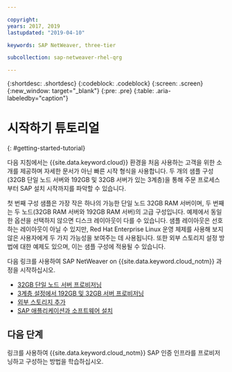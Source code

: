 ```yaml
---

copyright:
years: 2017, 2019
lastupdated: "2019-04-10"

keywords: SAP NetWeaver, three-tier

subcollection: sap-netweaver-rhel-qrg

---
```


{:shortdesc: .shortdesc}
{:codeblock: .codeblock}
{:screen: .screen}
{:new_window: target="_blank"}
{:pre: .pre}
{:table: .aria-labeledby="caption"}

# 시작하기 튜토리얼
{: #getting-started-tutorial}

다음 지침에서는 {{site.data.keyword.cloud}} 환경을 처음 사용하는 고객을 위한 소개를 제공하며 자세한 문서가 아닌 빠른 시작 형식을 사용합니다. 두 개의 샘플 구성(32GB 단일 노드 서버와 192GB 및 32GB 서버가 있는 3계층)을 통해 주문 프로세스부터 SAP 설치 시작까지를 파악할 수 있습니다.

첫 번째 구성 샘플은 가장 작은 하나의 가능한 단일 노드 32GB RAM 서버이며, 두 번째는 두 노드(32GB RAM 서버와 192GB RAM 서버)의 고급 구성입니다. 예제에서 동일한 옵션을 선택하지 않으면 디스크 레이아웃이 다를 수 있습니다. 샘플 레이아웃은 선호하는 레이아웃이 아닐 수 있지만, Red Hat Enterprise Linux 운영 체제를 사용해 보지 않은 사용자에게 두 가지 가능성을 보여주는 데 사용됩니다. 또한 외부 스토리지 설정 방법에 대한 예제도 있으며, 이는 샘플 구성에 적용될 수 있습니다.

다음 링크를 사용하여 SAP NetWeaver on {{site.data.keyword.cloud_notm}} 과정을 시작하십시오.

  * [32GB 단일 노드 서버 프로비저닝](/docs/infrastructure/sap-netweaver-rhel-qrg?topic=sap-netweaver-rhel-qrg-provisioning-a-32-gb-single-node-server#install_32GB)
  * [3계층 설정에서 192GB 및 32GB 서버 프로비저닝](/docs/infrastructure/sap-netweaver-rhel-qrg?topic=sap-netweaver-rhel-qrg-install-256GB#install-256GB)
  * [외부 스토리지 추가](/docs/infrastructure/sap-netweaver-rhel-qrg?topic=sap-netweaver-rhel-qrg-storage#storage)
  * [SAP 애플리케이션과 소프트웨어 설치](/docs/infrastructure/sap-netweaver-rhel-qrg?topic=sap-netweaver-rhel-qrg-install_landscape#install_landscape)

## 다음 단계

링크를 사용하여 {{site.data.keyword.cloud_notm}} SAP 인증 인프라를 프로비저닝하고 구성하는 방법을 학습하십시오.
